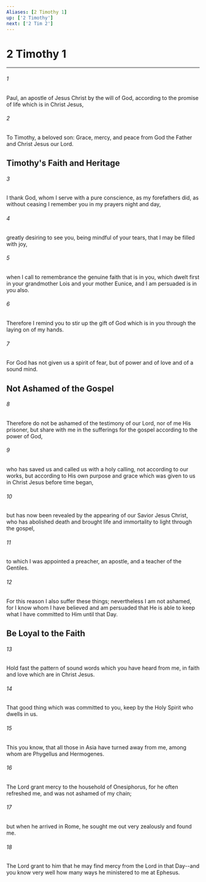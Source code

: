 ```yaml
---
Aliases: [2 Timothy 1]
up: ['2 Timothy']
next: ['2 Tim 2']
---
```

# 2 Timothy 1

***


###### 1 
Paul, an apostle of Jesus Christ by the will of God, according to the promise of life which is in Christ Jesus, 

###### 2 
To Timothy, a beloved son: Grace, mercy, and peace from God the Father and Christ Jesus our Lord.

## Timothy's Faith and Heritage 

###### 3 
I thank God, whom I serve with a pure conscience, as my forefathers did, as without ceasing I remember you in my prayers night and day, 

###### 4 
greatly desiring to see you, being mindful of your tears, that I may be filled with joy, 

###### 5 
when I call to remembrance the genuine faith that is in you, which dwelt first in your grandmother Lois and your mother Eunice, and I am persuaded is in you also. 

###### 6 
Therefore I remind you to stir up the gift of God which is in you through the laying on of my hands. 

###### 7 
For God has not given us a spirit of fear, but of power and of love and of a sound mind.

## Not Ashamed of the Gospel 

###### 8 
Therefore do not be ashamed of the testimony of our Lord, nor of me His prisoner, but share with me in the sufferings for the gospel according to the power of God, 

###### 9 
who has saved us and called us with a holy calling, not according to our works, but according to His own purpose and grace which was given to us in Christ Jesus before time began, 

###### 10 
but has now been revealed by the appearing of our Savior Jesus Christ, who has abolished death and brought life and immortality to light through the gospel, 

###### 11 
to which I was appointed a preacher, an apostle, and a teacher of the Gentiles. 

###### 12 
For this reason I also suffer these things; nevertheless I am not ashamed, for I know whom I have believed and am persuaded that He is able to keep what I have committed to Him until that Day.

## Be Loyal to the Faith 

###### 13 
Hold fast the pattern of sound words which you have heard from me, in faith and love which are in Christ Jesus. 

###### 14 
That good thing which was committed to you, keep by the Holy Spirit who dwells in us. 

###### 15 
This you know, that all those in Asia have turned away from me, among whom are Phygellus and Hermogenes. 

###### 16 
The Lord grant mercy to the household of Onesiphorus, for he often refreshed me, and was not ashamed of my chain; 

###### 17 
but when he arrived in Rome, he sought me out very zealously and found me. 

###### 18 
The Lord grant to him that he may find mercy from the Lord in that Day--and you know very well how many ways he ministered to me at Ephesus.
